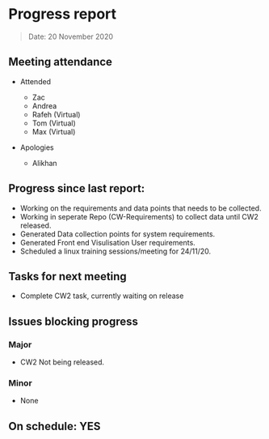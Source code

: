 <!-- File name must be Year-Month-Date.md
e.g. 2020-10-12.md -->

<!--One report per week Minimum!-->
# Progress report

> Date: 20 November 2020

<!--Names of those who attended the meeting, CSV-->
## Meeting attendance

- Attended
  - Zac
  - Andrea
  - Rafeh (Virtual)
  - Tom (Virtual)
  - Max (Virtual)

- Apologies
  - Alikhan

## Progress since last report:
<!--What have you done ?-->
<!--Single line bullet point-->
- Working on the requirements and data points that needs to be collected.
- Working in seperate Repo (CW-Requirements) to collect data until CW2 released.
- Generated Data collection points for system requirements.
- Generated Front end Visulisation User requirements.
- Scheduled a linux training sessions/meeting for 24/11/20.

## Tasks for next meeting

<!--What will you do before the next?-->
<!--Single line bullet point-->

- Complete CW2 task, currently waiting on release

## Issues blocking progress

### Major

- CW2 Not being released.

### Minor

- None

<!--Pick one-->
<!--## On schedule: YES-->
<!--## On schedule: NO-->

## On schedule: YES